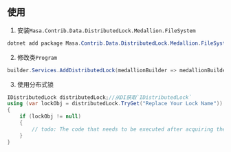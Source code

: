 ## 使用

1. 安装`Masa.Contrib.Data.DistributedLock.Medallion.FileSystem`

``` powershell
dotnet add package Masa.Contrib.Data.DistributedLock.Medallion.FileSystem
```

2. 修改类`Program`

``` C#
builder.Services.AddDistributedLock(medallionBuilder => medallionBuilder.UseFileSystem("Replace your directory path"));
```

3. 使用分布式锁

``` C#
IDistributedLock distributedLock;//从DI获取`IDistributedLock`
using (var lockObj = distributedLock.TryGet("Replace Your Lock Name"))
{
    if (lockObj != null)
    {
        // todo: The code that needs to be executed after acquiring the distributed lock
    }
}
```